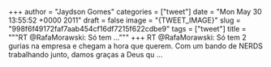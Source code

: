 
+++
author = "Jaydson Gomes"
categories = ["tweet"]
date = "Mon May 30 13:55:52 +0000 2011"
draft = false
image = "{TWEET_IMAGE}"
slug = "998f6f49172faf7aab454cf16df7215f622cdbe9"
tags = ["tweet"]
title = """RT @RafaMorawski: Só tem ..."""
+++
RT @RafaMorawski: Só tem 2 gurias na empresa e chegam a hora que querem. Com um bando de NERDS trabalhando junto, damos graças a Deus qu ...

